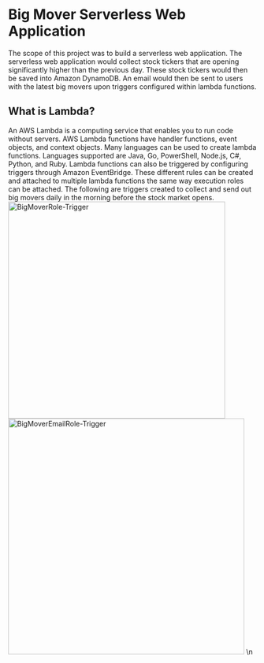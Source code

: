 <h1>Big Mover Serverless Web Application</h1>
<p>The scope of this project was to build a serverless web application. The serverless web application
would collect stock tickers that are opening significantly higher than the previous day. These stock tickers would then be saved into Amazon DynamoDB. An email would then be sent to users with the latest big movers upon triggers configured within lambda functions.</p>

<h2>What is Lambda?</h2>
<p>An AWS Lambda is a computing service that enables you to run code without servers. AWS Lambda functions have handler functions, event objects, and context objects. Many languages can be used to create lambda functions. Languages supported are Java, Go, PowerShell, Node.js, C#, Python, and Ruby. Lambda functions can also be triggered by configuring triggers through Amazon EventBridge. These different rules can be created and attached to multiple lambda functions the same way execution roles can be attached. The following are triggers created to collect and send out big movers daily in the morning before the stock market opens.<img width="440" alt="BigMoverRole-Trigger" src="https://github.com/Karla-Ju/Karla_net1500/assets/165040932/c2d7b660-ddd9-4446-8a19-2ab1b72ad223"><img width="479" alt="BigMoverEmailRole-Trigger" src="https://github.com/Karla-Ju/Karla_net1500/assets/165040932/21f34c6e-9b5e-48b2-8a21-999c999e0a57">
\n</p>

